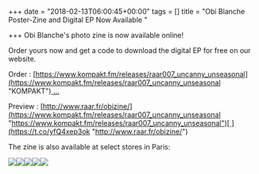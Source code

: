 +++
date = "2018-02-13T06:00:45+00:00"
tags = []
title = "Obi Blanche Poster-Zine and Digital EP Now Available "

+++
Obi Blanche's photo zine is now available online!

Order yours now and get a code to download the digital EP for free on our website. 

Order : [https://www.kompakt.fm/releases/raar007_uncanny_unseasonal](https://www.kompakt.fm/releases/raar007_uncanny_unseasonal "KOMPAKT")[ …](https://t.co/B8o80ub0AK "https://www.kompakt.fm/releases/raar007_uncanny_unseasonal") 

Preview : [http://www.raar.fr/obizine/](https://www.kompakt.fm/releases/raar007_uncanny_unseasonal "https://www.kompakt.fm/releases/raar007_uncanny_unseasonal")[ ](https://t.co/yfQ4xep3ok "http://www.raar.fr/obizine/")

The zine is also available at select stores in Paris:

![](/uploads/2018/02/13/promo1.jpg)![](/uploads/2018/02/13/promo2.jpg)![](/uploads/2018/02/13/promo3.jpg)![](/uploads/2018/02/13/promo4.jpg)![](/uploads/2018/02/13/promo5.jpg)